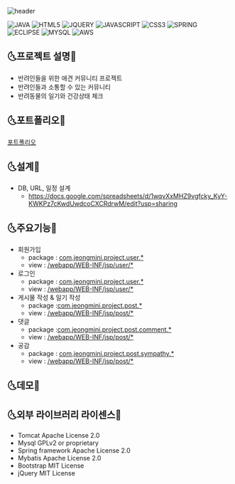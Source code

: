 ![header](https://capsule-render.vercel.app/api?type=wave&color=auto&height=300&section=header&text=PetMily&fontSize=90)

![JAVA](https://img.shields.io/badge/JAVA-FA5858?style=flat-square&logo=Java&logoColor=black)
![HTML5](https://img.shields.io/badge/HTML5-FAAC58?style=flat-square&logo=HTML5&logoColor=black)
![JQUERY](https://img.shields.io/badge/JQUERY-F4FA58?style=flat-square&logo=JQUERY&logoColor=black)
![JAVASCRIPT](https://img.shields.io/badge/JAVASCRIPT-58FA58?style=flat-square&logo=JAVASCRIPT&logoColor=black)
![CSS3](https://img.shields.io/badge/CSS3-58ACFA?style=flat-square&logo=CSS3&logoColor=black)
![SPRING](https://img.shields.io/badge/SPRING-5858FA?style=flat-square&logo=SPRING&logoColor=black)
![ECLIPSE](https://img.shields.io/badge/ECLIPSE-D358F7?style=flat-square&logo=ECLIPSE&logoColor=black)
![MYSQL](https://img.shields.io/badge/MYSQL-FA58D0?style=flat-square&logo=MYSQL&logoColor=black)
![AWS](https://img.shields.io/badge/AWS-FA5882?style=flat-square&logo=AmazonAWS&logoColor=black)

## :last_quarter_moon_with_face:프로젝트 설명:first_quarter_moon_with_face:
 - 반려인들을 위한 애견 커뮤니티 프로젝트
 - 반려인들과 소통할 수 있는 커뮤니티
 - 반려동물의 일기와 건강상태 체크
 
 
 ## :last_quarter_moon_with_face:포트폴리오:first_quarter_moon_with_face:
 [포트폴리오](https://github.com/jeongminiee/spring_project/blob/0cce4b8f6f8182c4ac25518a7ccd7431ac529a0a/%ED%8F%AC%ED%8A%B8%ED%8F%B4%EB%A6%AC%EC%98%A4.pdf)
 
 ## :last_quarter_moon_with_face:설계:first_quarter_moon_with_face:
 * DB, URL, 일정 설계
    * https://docs.google.com/spreadsheets/d/1wqvXxMHZ9vgfcky_KyY-KWKPz7cKwdUwdcoCXCRdrwM/edit?usp=sharing
     
 ## :last_quarter_moon_with_face:주요기능:first_quarter_moon_with_face:
 * 회원가입
    * package : [com.jeongmini.project.user.*](https://github.com/jeongminiee/spring_project/tree/develop/src/main/java/com/jeongmini/project/user)
    * view  : [/webapp/WEB-INF/jsp/user/*](https://github.com/jeongminiee/spring_project/tree/develop/src/main/webapp/WEB-INF/jsp/user)
 * 로그인
    * package :  [com.jeongmini.project.user.*](https://github.com/jeongminiee/spring_project/tree/develop/src/main/java/com/jeongmini/project/user)
    * view  : [/webapp/WEB-INF/jsp/user/*](https://github.com/jeongminiee/spring_project/tree/develop/src/main/webapp/WEB-INF/jsp/user)
 * 게시물 작성 & 일기 작성
    * package :[com.jeongmini.project.post.*](https://github.com/jeongminiee/spring_project/tree/develop/src/main/java/com/jeongmini/project/post)
    * view  : [/webapp/WEB-INF/jsp/post/*](https://github.com/jeongminiee/spring_project/tree/develop/src/main/webapp/WEB-INF/jsp/post)
 * 댓글
    * package :[com.jeongmini.project.post.comment.*](https://github.com/jeongminiee/spring_project/tree/develop/src/main/java/com/jeongmini/project/post/comment)
    * view  :  [/webapp/WEB-INF/jsp/post/*](https://github.com/jeongminiee/spring_project/tree/develop/src/main/webapp/WEB-INF/jsp/post)
 * 공감
    * package : [com.jeongmini.project.post.sympathy.*](https://github.com/jeongminiee/spring_project/tree/develop/src/main/java/com/jeongmini/project/post/sympathy)
    * view  : [/webapp/WEB-INF/jsp/post/*](https://github.com/jeongminiee/spring_project/tree/develop/src/main/webapp/WEB-INF/jsp/post)

## :last_quarter_moon_with_face:데모:first_quarter_moon_with_face:

## :last_quarter_moon_with_face:외부 라이브러리 라이센스:first_quarter_moon_with_face:
- Tomcat Apache License 2.0
- Mysql GPLv2 or proprietary
- Spring framework Apache License 2.0
- Mybatis Apache License 2.0
- Bootstrap MIT License
- jQuery MIT License

